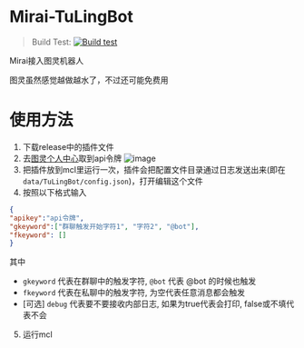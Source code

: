 # Mirai-TuLingBot
> Build Test: [![Build test](https://github.com/Nambers/Mirai-TuLingBot/actions/workflows/gradle.yml/badge.svg)](https://github.com/Nambers/Mirai-TuLingBot/actions/workflows/gradle.yml)

Mirai接入图灵机器人

图灵虽然感觉越做越水了，不过还可能免费用

# 使用方法
1. 下载release中的插件文件
2. 去[图灵个人中心](www.tuling123.com)取到api令牌
![image](https://user-images.githubusercontent.com/35139537/110485654-d78cc780-8126-11eb-890a-aa68f9a5f0d3.png)
3. 把插件放到mcl里运行一次，插件会把配置文件目录通过日志发送出来(即在`data/TuLingBot/config.json`)，打开编辑这个文件
4. 按照以下格式输入
```json
{
"apikey":"api令牌",
"gkeyword":["群聊触发开始字符1", "字符2", "@bot"],
"fkeyword": []
}
```
其中
- `gkeyword` 代表在群聊中的触发字符, `@bot` 代表 @bot 的时候也触发
- `fkeyword` 代表在私聊中的触发字符, 为空代表任意消息都会触发
- [可选] `debug` 代表要不要接收内部日志, 如果为true代表会打印, false或不填代表不会
5. 运行mcl
